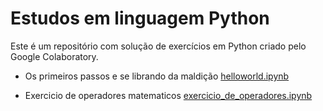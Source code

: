 # Estudos em linguagem Python
Este é um repositório com solução de exercícios em Python criado pelo Google Colaboratory.

* Os primeiros passos e se librando da maldição
[helloworld.ipynb](/helloworld.ipynb)

* Exercicio de operadores matematicos 
[exercicio_de_operadores.ipynb](/exercicio_de_operadores.ipynb)
